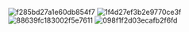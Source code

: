 ![f285bd27a1e60db854f7](https://github.com/theducdev/InventoryApplication/assets/133885489/1dce8935-a3d3-433c-a8c9-322f53b33374)
![1f4d27ef3b2e9770ce3f](https://github.com/theducdev/InventoryApplication/assets/133885489/129dd09b-3367-4994-940c-a0d04fac2212)
![88639fc183002f5e7611](https://github.com/theducdev/InventoryApplication/assets/133885489/ba75205d-9771-4abd-934f-fb0cd0507d26)
![098f1f2d03ecafb2f6fd](https://github.com/theducdev/InventoryApplication/assets/133885489/3535909f-18a6-4a3f-b27e-03105618634e)
